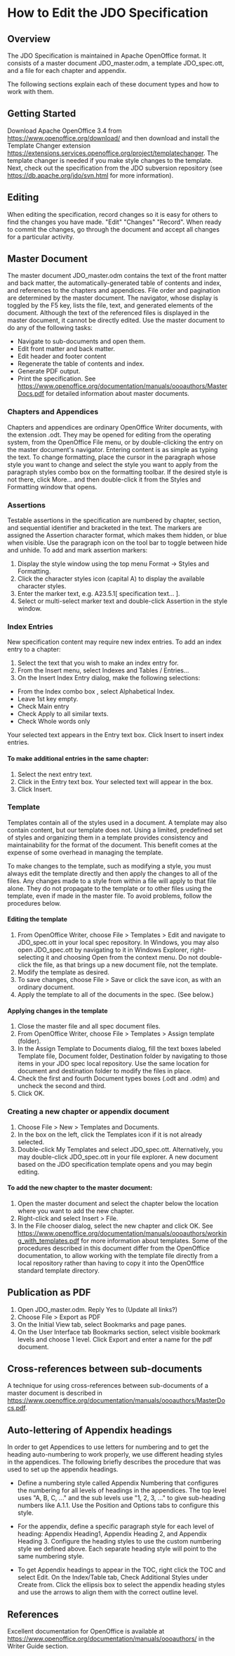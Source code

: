 # How to Edit the JDO Specification
## Overview
The JDO Specification is maintained in Apache OpenOffice format. It consists of 
a master document JDO_master.odm, a template JDO_spec.ott, and a file 
for each chapter and appendix.

The following sections explain each of these document types and how to work with them.
## Getting Started
Download Apache OpenOffice 3.4 from https://www.openoffice.org/download/ 
and then download and install the Template Changer extension 
https://extensions.services.openoffice.org/project/templatechanger. 
The template changer is needed if you  make style changes to the template. 
Next, check out the specification from the JDO subversion repository 
(see https://db.apache.org/jdo/svn.html for more information).
## Editing
When editing the specification, record changes so it is easy for others to find 
the changes you have made. "Edit" "Changes" "Record". When ready to commit the changes, 
go through the document and accept all changes for a particular activity.
## Master Document
The master document JDO_master.odm contains the text of the front matter 
and back matter, the automatically-generated table of contents and index, 
and references to the chapters and appendices. File order and pagination 
are determined by the master document. The navigator, whose display 
is toggled by the F5 key, lists the file, text, and generated elements of 
the document. Although the text of the referenced files is displayed in the 
master document, it cannot be directly edited.
Use the master document to do any of the following tasks:
- Navigate to sub-documents and open them.
- Edit front matter and back matter.
- Edit header and footer content
- Regenerate the table of contents and index.
- Generate PDF output.
- Print the specification.
See https://www.openoffice.org/documentation/manuals/oooauthors/MasterDocs.pdf 
for detailed information about master documents.
### Chapters and Appendices
Chapters and appendices are ordinary OpenOffice Writer documents, with 
the extension .odt. They may be opened for editing from the operating system, 
from the OpenOffice File menu, or by double-clicking the entry on the master 
document's navigator. Entering content is as simple as typing the text. To change 
formatting, place the cursor in the paragraph whose style you want to change and 
select the style you want to apply from the paragraph styles combo box on 
the formatting toolbar. If the desired style is not there, click More... and then 
double-click it from the Styles and Formatting window that opens.
### Assertions
Testable assertions in the specification are numbered by chapter, section, and 
sequential identifier and bracketed in the text. The markers are assigned the 
Assertion character format, which makes them hidden, or blue when visible. Use 
the paragraph icon on the tool bar to toggle between hide and unhide. To add and 
mark assertion markers:
1. Display the style window using the top menu Format → Styles and Formatting.
1. Click the character styles icon (capital A) to display the available character styles.
1. Enter the marker text, e.g. A23.5.1[ specification text... ].
1. Select or multi-select marker text and double-click Assertion in the style window.
### Index Entries
New specification content may require new index entries. To add an index entry to a chapter:
1. Select the text that you wish to make an index entry for.
1. From the Insert menu, select Indexes and Tables / Entries...
1. On the Insert Index Entry dialog, make the following selections:
- From the Index combo box , select Alphabetical Index.
- Leave 1st key empty.
- Check Main entry
- Check Apply to all similar texts.
- Check Whole words only

Your selected text appears in the Entry text box. Click Insert to insert index entries.
#### To make additional entries in the same chapter:
1. Select the next entry text.
1. Click in the Entry text box. Your selected text will appear in the box.
1. Click Insert. 
### Template
Templates contain all of the styles used in a document. A template may also contain 
content, but our template does not. Using a limited, predefined set of styles and 
organizing them in a template provides consistency and maintainability for the format 
of the document. This benefit comes at the expense of some overhead in managing 
the template. 

To make changes to the template, such as modifying a style, you must 
always edit the template directly and then apply the changes to all of the files. 
Any changes made to a style from within a file will apply to that file alone. 
They do not propagate to the template or to other files using the template, even if 
made in the master file. To avoid problems, follow the procedures below.
#### Editing the template
1.  From OpenOffice Writer, choose File > Templates > Edit and navigate to 
JDO_spec.ott in your local spec repository.  In Windows, you may also open 
JDO_spec.ott by navigating to it in Windows Explorer, right-selecting it and 
choosing Open from the context menu. Do not double-click the file, as that 
brings up a new document file, not the template. 
1. Modify the template as desired.
1. To save changes, choose File > Save or click the save icon, as with an ordinary document.
1. Apply the template to all of the documents in the spec. (See below.)
#### Applying changes in the template
1. Close the master file and all spec document files.
1. From OpenOffice Writer, choose File > Templates > Assign template (folder).
1. In the Assign Template to Documents dialog, fill the text boxes labeled Template file, 
Document folder, Destination folder by navigating to those items in your JDO spec local 
repository. Use the same location for document and destination folder to modify the files in place.
1. Check the first and fourth Document types boxes (.odt and .odm) and uncheck the second and third.
1. Click OK.
### Creating a new chapter or appendix document
1. Choose File > New > Templates and Documents.
1. In the box on the left, click the Templates icon if it is not already selected.
1. Double-click My Templates and select JDO_spec.ott. Alternatively, you may 
double-click JDO_spec.ott in your file explorer. A new document based on the 
JDO specification template opens and you may begin editing.

#### To add the new chapter to the master document:
1. Open the master document and select the chapter below the location where 
you want to add the new chapter.
1. Right-click and select Insert > File.
1. In the File chooser dialog, select the new chapter and click OK.
See https://www.openoffice.org/documentation/manuals/oooauthors/working_with_templates.pdf 
for more information about templates. Some of the procedures described in this document differ 
from the OpenOffice documentation, to allow working with the template file directly from a 
local repository rather than having to copy it into the OpenOffice standard template directory.
## Publication as PDF
1. Open JDO_master.odm. Reply Yes to (Update all links?)
1. Choose File > Export as PDF
1. On the Initial View tab, select Bookmarks and page panes.
1. On the User Interface tab Bookmarks section, select visible bookmark levels and choose 1 level.
Click Export and enter a name for the pdf document.
## Cross-references between sub-documents
A technique for using cross-references between sub-documents of a master document is described 
in https://www.openoffice.org/documentation/manuals/oooauthors/MasterDocs.pdf.
## Auto-lettering of Appendix headings
In order to get Appendices to use letters for numbering and to get the heading auto-numbering 
to work properly, we use different heading styles in the appendices. The following briefly 
describes the procedure that was used to set up the appendix headings.

- Define a numbering style called Appendix Numbering that configures the numbering for all 
levels of headings in the appendices. The top level uses "A, B, C, ..." and the sub levels 
use "1, 2, 3, ..." to give sub-heading numbers like A.1.1. Use the Position and Options tabs 
to configure this style.

- For the appendix, define a specific paragraph style for each level of heading: Appendix Heading1, 
Appendix Heading 2, and Appendix Heading 3. Configure the heading styles to use the 
custom numbering style we defined above. Each separate heading style will point to the 
same numbering style. 
- To get Appendix headings to appear in the TOC, right click the TOC and select Edit. 
On the Index/Table tab, Check Additional Styles under Create from. Click the ellipsis box 
to select the appendix heading styles and use the arrows to align them with 
the correct outline level.
## References
Excellent documentation for OpenOffice is available at 
https://www.openoffice.org/documentation/manuals/oooauthors/ in the Writer Guide section.
